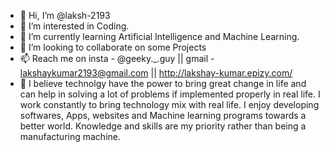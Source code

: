 - 👋 Hi, I’m @laksh-2193
- 👀 I’m interested in Coding.
- 🌱 I’m currently learning Artificial Intelligence and Machine Learning.
- 💞️ I’m looking to collaborate on some Projects 
- 📫 Reach me on insta - @geeky._.guy || gmail - lakshaykumar2193@gmail.com || http://lakshay-kumar.epizy.com/
- 💭 I believe technolgy have the power to bring great change in life and can help in solving a lot of problems if implemented properly in real life. I work constantly to bring technology mix with real life. I enjoy developing softwares, Apps, websites and Machine learning programs towards a better world. Knowledge and skills are my priority rather than being a manufacturing machine.


